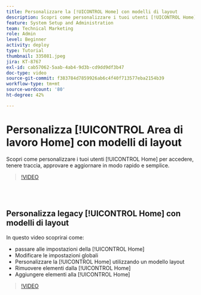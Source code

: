 ```yaml
---
title: Personalizzare la [!UICONTROL Home] con modelli di layout
description: Scopri come personalizzare i tuoi utenti [!UICONTROL Home] per accedere, tenere traccia, approvare e aggiornare in modo rapido e semplice.
feature: System Setup and Administration
team: Technical Marketing
role: Admin
level: Beginner
activity: deploy
type: Tutorial
thumbnail: 335081.jpeg
jira: KT-8767
exl-id: cab57062-5aab-4ab4-9d3b-cd9dd9df3b47
doc-type: video
source-git-commit: f383784d7859926ab6c4f40f713577eba2154b39
workflow-type: tm+mt
source-wordcount: '80'
ht-degree: 42%

---
```


# Personalizza [!UICONTROL Area di lavoro Home] con modelli di layout

Scopri come personalizzare i tuoi utenti [!UICONTROL Home] per accedere, tenere traccia, approvare e aggiornare in modo rapido e semplice.

>[!VIDEO](https://video.tv.adobe.com/v/3428091/?quality=12&learn=on)

<br>
</br>

## Personalizza legacy [!UICONTROL Home] con modelli di layout

In questo video scoprirai come:

* passare alle impostazioni della [!UICONTROL Home]
* Modificare le impostazioni globali
* Personalizzare la [!UICONTROL Home] utilizzando un modello layout
* Rimuovere elementi dalla [!UICONTROL Home]
* Aggiungere elementi alla [!UICONTROL Home]

>[!VIDEO](https://video.tv.adobe.com/v/335081/?quality=12&learn=on)
